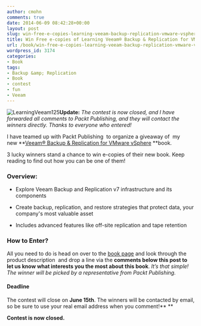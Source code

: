 ```yaml
---
author: cmohn
comments: true
date: 2014-06-09 08:42:28+00:00
layout: post
slug: win-free-e-copies-learning-veeam-backup-replication-vmware-vsphere
title: Win Free e-copies of Learning Veeam® Backup & Replication for VMware vSphere
url: /book/win-free-e-copies-learning-veeam-backup-replication-vmware-vsphere/
wordpress_id: 3174
categories:
- Book
tags:
- Backup &amp; Replication
- Book
- contest
- fun
- Veeam
---
```


![LearningVeeam125](/img/LearningVeeam125.png)**Update:** _The contest is now closed, and I have forwarded all comments to Packt Publishing, and they will contact the winners directly. Thanks to everyone who entered!_

I have teamed up with Packt Publishing  to organize a giveaway of  my new **[Veeam® Backup & Replication for VMware vSphere](http://www.packtpub.com/learning-veeam-backup-and-replication-for-vmware-vsphere/book) **book.

3 lucky winners stand a chance to win e-copies of their new book. Keep reading to find out how you can be one of them!

<!--more-->


### Overview:







  * Explore Veeam Backup and Replication v7 infrastructure and its components


  * Create backup, replication, and restore strategies that protect data, your company's most valuable asset


  * Includes advanced features like off-site replication and tape retention





### **How to Enter?**



All you need to do is head on over to the [book page](http://www.packtpub.com/learning-veeam-backup-and-replication-for-vmware-vsphere/book) and look through the product description  and drop a line via the **comments below this post to let us know what interests you the most about this book**. _It’s that simple! The winner will be picked by a representative from Packt Publishing._



#### **Deadline**



The contest will close on **June 15th**. The winners will be contacted by email, so be sure to use your real email address when you comment!**
**

**Contest is now closed.**
